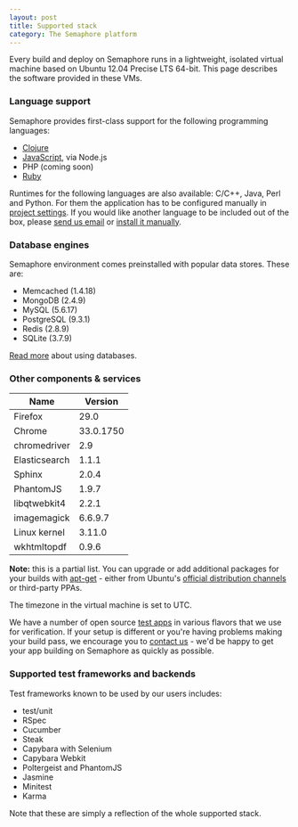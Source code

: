 ```yaml
---
layout: post
title: Supported stack
category: The Semaphore platform
---
```


Every build and deploy on Semaphore runs in a lightweight, isolated virtual machine based on Ubuntu 12.04 Precise LTS 64-bit. This page describes the software provided in these VMs.

### Language support

Semaphore provides first-class support for the following programming languages:

- [Clojure](/docs/languages/clojure.html)
- [JavaScript](/docs/languages/javascript.html), via Node.js
- PHP (coming soon)
- [Ruby](/docs/languages/ruby.html)

Runtimes for the following languages are also available: C/C++, Java, Perl and Python.
For them the application has to be configured manually in [project settings](/docs/customizing-build-commands.html).
If you would like another language to be included out of the box, please [send us email](mailto:semaphore@renderedtext.com) or [install it manually](/docs/how-to-install-dependency.html).

### Database engines

Semaphore environment comes preinstalled with popular data stores. These are:

* Memcached (1.4.18)
* MongoDB (2.4.9)
* MySQL (5.6.17)
* PostgreSQL (9.3.1)
* Redis (2.8.9)
* SQLite (3.7.9)

[Read more](/docs/database-access.html) about using databases.

### Other components & services

<table class="table table-striped">
  <thead>
    <tr>
      <th>Name</th>
      <th>Version</th>
    </tr>
  </thead>
  <tbody>
    <tr>
      <td>Firefox</td>
      <td>29.0</td>
    </tr>
    <tr>
      <td>Chrome</td>
      <td>33.0.1750</td>
    </tr>
    <tr>
      <td>chromedriver</td>
      <td>2.9</td>
    </tr>
    <tr>
      <td>Elasticsearch</td>
      <td>1.1.1</td>
    </tr>
    <tr>
      <td>Sphinx</td>
      <td>2.0.4</td>
    </tr>
    <tr>
      <td>PhantomJS</td>
      <td>1.9.7</td>
    </tr>
    <tr>
      <td>libqtwebkit4</td>
      <td>2.2.1</td>
    </tr>
    <tr>
      <td>imagemagick</td>
      <td>6.6.9.7</td>
    </tr>
    <tr>
      <td>Linux kernel</td>
      <td>3.11.0</td>
    </tr>
    <tr>
      <td>wkhtmltopdf</td>
      <td>0.9.6</td>
    </tr>
  </tbody>
</table>

__Note:__ this is a partial list. You can upgrade or add additional packages for your builds with [apt-get](/docs/how-to-install-dependency.html) - either from Ubuntu's [official distribution channels](http://packages.ubuntu.com) or third-party PPAs.

The timezone in the virtual machine is set to UTC.

We have a number of open source [test apps](/docs/test-apps.html) in various flavors that we use for verification. If your setup is different or you're having problems making your build pass, we encourage you to [contact us](mailto:semaphore@renderedtext.com) - we'd be happy to get your app building on Semaphore as quickly as possible.

### Supported test frameworks and backends

Test frameworks known to be used by our users includes:

* test/unit
* RSpec
* Cucumber
* Steak
* Capybara with Selenium
* Capybara Webkit
* Poltergeist and PhantomJS
* Jasmine
* Minitest
* Karma

Note that these are simply a reflection of the whole supported stack.
